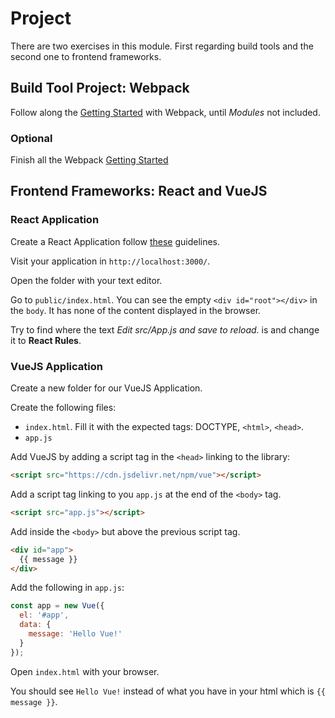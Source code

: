 # Project

There are two exercises in this module. First regarding build tools and the second one to frontend frameworks.

## Build Tool Project: Webpack

Follow along the [Getting Started](https://webpack.js.org/guides/getting-started/) with Webpack, until *Modules* not included.

### Optional

Finish all the Webpack [Getting Started](https://webpack.js.org/guides/getting-started/)

## Frontend Frameworks: React and VueJS

### React Application

Create a React Application follow [these](https://reactjs.org/docs/create-a-new-react-app.html#create-react-app) guidelines.

Visit your application in `http://localhost:3000/`.

Open the folder with your text editor.

Go to `public/index.html`. You can see the empty `<div id="root"></div>` in the `body`. It has none of the content displayed in the browser.

Try to find where the text *Edit src/App.js and save to reload.* is and change it to **React Rules**.

### VueJS Application

Create a new folder for our VueJS Application.

Create the following files:

* `index.html`. Fill it with the expected tags: DOCTYPE, `<html>`, `<head>`.
* `app.js`

Add VueJS by adding a script tag in the `<head>` linking to the library:

```html
<script src="https://cdn.jsdelivr.net/npm/vue"></script>
```

Add a script tag linking to you `app.js` at the end of the `<body>` tag.

```html
<script src="app.js"></script>
```

Add inside the `<body>` but above the previous script tag.

```html
<div id="app">
  {{ message }}
</div>
```

Add the following in `app.js`:

```javascript
const app = new Vue({
  el: '#app',
  data: {
    message: 'Hello Vue!'
  }
});
```

Open `index.html` with your browser.

You should see `Hello Vue!` instead of what you have in your html which is `{{ message }}`.
